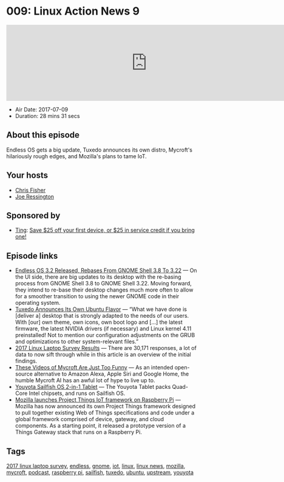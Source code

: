 # 009: Linux Action News 9

<iframe src="https://player.fireside.fm/v2/DAcK9LdX+6jERgnub?theme=dark" width="740" height="200" frameborder="0" scrolling="no"></iframe>

* Air Date: 2017-07-09
* Duration: 28 mins 31 secs

## About this episode

Endless OS gets a big update, Tuxedo announces its own distro, Mycroft's hilariously rough edges, and Mozilla's plans to tame IoT.

## Your hosts
* [Chris Fisher](https://linuxactionnews.com/hosts/chris)
* [Joe Ressington](https://linuxactionnews.com/hosts/joe)

## Sponsored by

  * [Ting](https://linux.ting.com): [Save $25 off your first device, or $25 in service credit if you bring one!](https://linux.ting.com)



## Episode links

  * [Endless OS 3.2 Released, Rebases From GNOME Shell 3.8 To 3.22](http://www.phoronix.com/scan.php?page=news_item&px=Endless-OS-3.2-Released "Endless OS 3.2 Released, Rebases From GNOME Shell 3.8 To 3.22") — On the UI side, there are big updates to its desktop with the re-basing process from GNOME Shell 3.8 to GNOME Shell 3.22. Moving forward, they intend to re-base their desktop changes much more often to allow for a smoother transition to using the newer GNOME code in their operating system. 
  * [Tuxedo Announces Its Own Ubuntu Flavor](http://www.omgubuntu.co.uk/2017/07/tuxedo-computers-launch-linux-distro-xfce "Tuxedo Announces Its Own Ubuntu Flavor") — “What we have done is [deliver a] desktop that is strongly adapted to the needs of our users. With [our] own theme, own icons, own boot logo and […] the latest firmware, the latest NVIDIA drivers (if necessary) and Linux kernel 4.11 preinstalled! Not to mention our configuration adjustments on the GRUB and optimizations to other system-relevant files.” 
  * [2017 Linux Laptop Survey Results](http://www.phoronix.com/scan.php?page=article&item=2017-laptop-survey&num=1 "2017 Linux Laptop Survey Results") — There are 30,171 responses, a lot of data to now sift through while in this article is an overview of the initial findings. 
  * [These Videos of Mycroft Are Just Too Funny](http://www.omgubuntu.co.uk/2017/07/mycroft-the-open-source-alexa-fail "These Videos of Mycroft Are Just Too Funny") — As an intended open-source alternative to Amazon Alexa, Apple Siri and Google Home, the humble Mycroft AI has an awful lot of hype to live up to.
  * [Youyota Sailfish OS 2-in-1 Tablet](https://www.indiegogo.com/projects/youyota-sailfish-os-2-in-1-tablet#/ "Youyota Sailfish OS 2-in-1 Tablet") — The Youyota Tablet packs Quad-Core Intel chipsets, and runs on Sailfish OS.
  * [Mozilla launches Project Things IoT framework on Raspberry Pi](http://linuxgizmos.com/mozilla-launches-project-things-iot-framework-on-raspberry-pi/ "Mozilla launches Project Things IoT framework on Raspberry Pi") — Mozilla has now announced its own Project Things framework designed to pull together existing Web of Things specifications and code under a global framework comprised of device, gateway, and cloud components. As a starting point, it released a prototype version of a Things Gateway stack that runs on a Raspberry Pi. 



## Tags

[2017 linux laptop survey](https://linuxactionnews.com/tags/2017%20linux%20laptop%20survey), [endless](https://linuxactionnews.com/tags/endless), [gnome](https://linuxactionnews.com/tags/gnome), [iot](https://linuxactionnews.com/tags/iot), [linux](https://linuxactionnews.com/tags/linux), [linux news](https://linuxactionnews.com/tags/linux%20news), [mozilla](https://linuxactionnews.com/tags/mozilla), [mycroft](https://linuxactionnews.com/tags/mycroft), [podcast](https://linuxactionnews.com/tags/podcast), [raspberry pi](https://linuxactionnews.com/tags/raspberry%20pi), [sailfish](https://linuxactionnews.com/tags/sailfish), [tuxedo](https://linuxactionnews.com/tags/tuxedo), [ubuntu](https://linuxactionnews.com/tags/ubuntu), [upstream](https://linuxactionnews.com/tags/upstream), [youyota](https://linuxactionnews.com/tags/youyota)